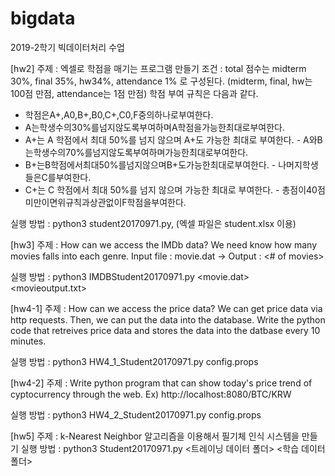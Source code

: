 # bigdata
2019-2학기 빅데이터처리 수업 

[hw2]
주제 : 엑셀로 학점을 매기는 프로그램 만들기
조건 : total 점수는 midterm 30%, final 35%, hw34%, attendance 1% 로 구성된다.
(midterm, final, hw는 100점 만점, attendance는 1점 만점)
학점 부여 규칙은 다음과 같다.
- 학점은A+,A0,B+,B0,C+,C0,F중의하나로부여한다.
- A는학생수의30%를넘지않도록부여하며A학점을가능한최대로부여한다.
- A+는 A 학점에서 최대 50%를 넘지 않으며 A+도 가능한 최대로 부여한다. - A와B는학생수의70%를넘지않도록부여하며가능한최대로부여한다.
- B+는B학점에서최대50%를넘지않으며B+도가능한최대로부여한다. - 나머지학생들은C를부여한다.
- C+는 C 학점에서 최대 50%를 넘지 않으며 가능한 최대로 부여한다. - 총점이40점미만이면위규칙과상관없이F학점을부여한다.

실행 방법 : python3 student20170971.py, (엑셀 파일은 student.xlsx 이용)


[hw3]
주제 : How can we access the IMDb data?
We need know how many movies falls into each genre.
Input file : movie.dat -> Output : <Genre> <# of movies>

실행 방법 : python3 IMDBStudent20170971.py <movie.dat> <movieoutput.txt>


[hw4-1]
주제 : How can we access the price data? We can get price data via http requests. 
Then, we can put the data into the database. 
Write the python code that retreives price data and stores the data into the datbase every 10 minutes.

실행 방법 : python3 HW4_1_Student20170971.py config.props



[hw4-2]
주제 : Write python program that can show today's price trend of cyptocurrency through the web.
Ex) http://localhost:8080/BTC/KRW

실행 방법 : python3 HW4_2_Student20170971.py config.props



[hw5]
주제 : k-Nearest Neighbor 알고리즘을 이용해서 필기체 인식 시스템을 만들기 
실행 방법 : python3 Student20170971.py <트레이닝 데이터 폴더> <학습 데이터 폴더>
